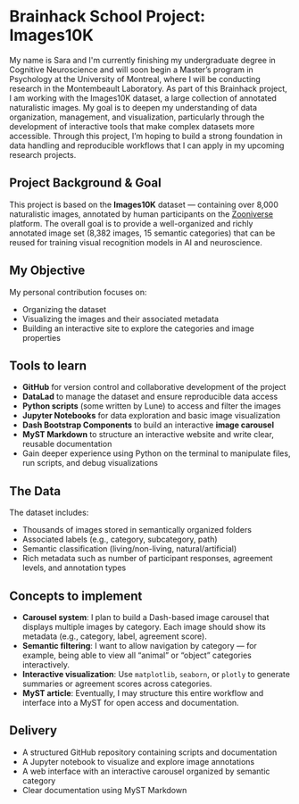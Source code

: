 # Brainhack School Project: Images10K
My name is Sara and I'm currently finishing my undergraduate degree in Cognitive Neuroscience and will soon begin a Master’s program in Psychology at the University of Montreal, where I will be conducting research in the Montembeault Laboratory. As part of this Brainhack project, I am working with the Images10K dataset, a large collection of annotated naturalistic images. My goal is to deepen my understanding of data organization, management, and visualization, particularly through the development of interactive tools that make complex datasets more accessible. Through this project, I’m hoping to build a strong foundation in data handling and reproducible workflows that I can apply in my upcoming research projects.


## Project Background & Goal
This project is based on the **Images10K** dataset — containing over 8,000 naturalistic images, annotated by human participants on the [Zooniverse](https://www.zooniverse.org/) platform. The overall goal is to provide a well-organized and richly annotated image set (8,382 images, 15 semantic categories) that can be reused for training visual recognition models in AI and neuroscience.

## My Objective
My personal contribution focuses on:
- Organizing the dataset
- Visualizing the images and their associated metadata
- Building an interactive site to explore the categories and image properties


## Tools to learn
- **GitHub** for version control and collaborative development of the project
- **DataLad** to manage the dataset and ensure reproducible data access
- **Python scripts** (some written by Lune) to access and filter the images
- **Jupyter Notebooks** for data exploration and basic image visualization
- **Dash Bootstrap Components** to build an interactive **image carousel**
- **MyST Markdown** to structure an interactive website and write clear, reusable documentation
- Gain deeper experience using Python on the terminal to manipulate files, run scripts, and debug visualizations
  

##  The Data
The dataset includes:
- Thousands of images stored in semantically organized folders
- Associated labels (e.g., category, subcategory, path)
- Semantic classification (living/non-living, natural/artificial)
- Rich metadata such as number of participant responses, agreement levels, and annotation types


##  Concepts to implement
- **Carousel system**: I plan to build a Dash-based image carousel that displays multiple images by category. Each image should show its metadata (e.g., category, label, agreement score).
- **Semantic filtering**: I want to allow navigation by category — for example, being able to view all “animal” or “object” categories interactively.
- **Interactive visualization**: Use `matplotlib`, `seaborn`, or `plotly` to generate summaries or agreement scores across categories.
- **MyST article**: Eventually, I may structure this entire workflow and interface into a MyST for open access and documentation.


##  Delivery
- A structured GitHub repository containing scripts and documentation
- A Jupyter notebook to visualize and explore image annotations
- A web interface with an interactive carousel organized by semantic category
- Clear documentation using MyST Markdown
